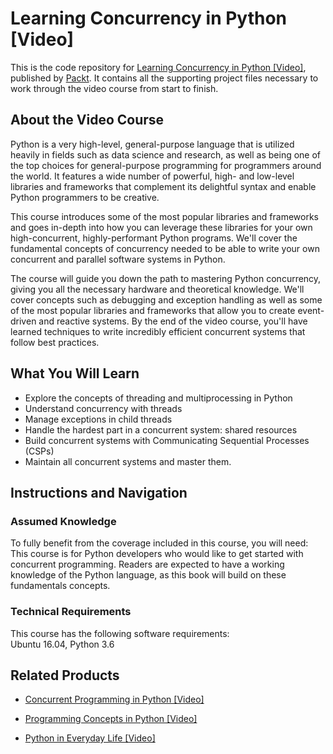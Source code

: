 # Learning Concurrency in Python [Video]
This is the code repository for [Learning Concurrency in Python [Video]](https://www.packtpub.com/application-development/learning-concurrency-python-video?utm_source=github&utm_medium=repository&utm_campaign=9781789134346), published by [Packt](https://www.packtpub.com/?utm_source=github). It contains all the supporting project files necessary to work through the video course from start to finish.
## About the Video Course
Python is a very high-level, general-purpose language that is utilized heavily in fields such as data science and research, as well as being one of the top choices for general-purpose programming for programmers around the world. It features a wide number of powerful, high- and low-level libraries and frameworks that complement its delightful syntax and enable Python programmers to be creative.

This course introduces some of the most popular libraries and frameworks and goes in-depth into how you can leverage these libraries for your own high-concurrent, highly-performant Python programs. We'll cover the fundamental concepts of concurrency needed to be able to write your own concurrent and parallel software systems in Python.

The course will guide you down the path to mastering Python concurrency, giving you all the necessary hardware and theoretical knowledge. We'll cover concepts such as debugging and exception handling as well as some of the most popular libraries and frameworks that allow you to create event-driven and reactive systems. By the end of the video course, you'll have learned techniques to write incredibly efficient concurrent systems that follow best practices.

<H2>What You Will Learn</H2>
<DIV class=book-info-will-learn-text>
<UL>
<LI>Explore the concepts of threading and multiprocessing in Python
<LI>Understand concurrency with threads
<LI>Manage exceptions in child threads
<LI>Handle the hardest part in a concurrent system: shared resources
<LI>Build concurrent systems with Communicating Sequential Processes (CSPs)
<LI>Maintain all concurrent systems and master them.</LI></UL></DIV>

## Instructions and Navigation
### Assumed Knowledge
To fully benefit from the coverage included in this course, you will need:<br/>
This course is for Python developers who would like to get started with concurrent programming. Readers are expected to have a working knowledge of the Python language, as this book will build on these fundamentals concepts.
### Technical Requirements
This course has the following software requirements:<br/>
Ubuntu 16.04,
Python 3.6

## Related Products
* [Concurrent Programming in Python [Video]](https://www.packtpub.com/application-development/concurrent-programming-python-video-0?utm_source=github&utm_medium=repository&utm_campaign=9781788998031)

* [Programming Concepts in Python [Video]](https://www.packtpub.com/application-development/programming-concepts-python-video?utm_source=github&utm_medium=repository&utm_campaign=9781788995948)

* [Python in Everyday Life [Video]](https://www.packtpub.com/application-development/python-everyday-life-video?utm_source=github&utm_medium=repository&utm_campaign=9781788621953)

